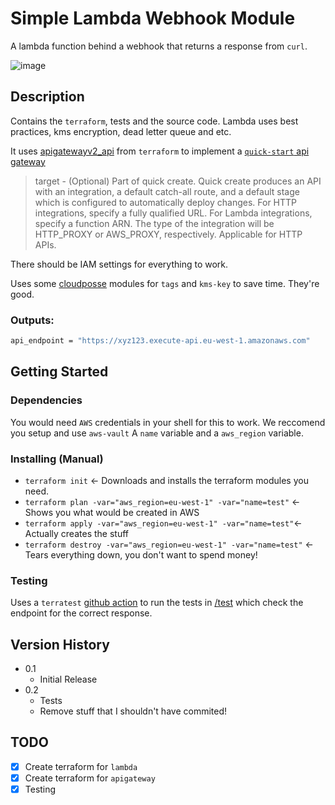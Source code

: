 # Simple Lambda Webhook Module

A lambda function behind a webhook that returns a response from `curl`.

![image](https://github.com/fentonfentonfenton/easy-aws-lambda-webhook-api/workflows/Automated%20Testing/badge.svg)

## Description

Contains the `terraform`, tests and the source code.
Lambda uses best practices, kms encryption, dead letter queue and etc.

It uses [apigatewayv2_api](https://registry.terraform.io/providers/hashicorp/aws/latest/docs/resources/apigatewayv2_api) from `terraform` to implement a [`quick-start` api gateway](https://registry.terraform.io/providers/hashicorp/aws/latest/docs/resources/apigatewayv2_api#argument-reference)

> target - (Optional) Part of quick create. Quick create produces an API with an integration, a default catch-all route, and a default stage which is configured to automatically deploy changes. For HTTP integrations, specify a fully qualified URL. For Lambda integrations, specify a function ARN. The type of the integration will be HTTP_PROXY or AWS_PROXY, respectively. Applicable for HTTP APIs.

There should be IAM settings for everything to work.

Uses some [cloudposse](https://github.com/cloudposse/) modules for `tags` and `kms-key` to save time. They're good.

### Outputs:

```bash
api_endpoint = "https://xyz123.execute-api.eu-west-1.amazonaws.com"
```

## Getting Started

### Dependencies

You would need `AWS` credentials in your shell for this to work.
We reccomend you setup and use `aws-vault`
A `name` variable and a `aws_region` variable.

### Installing (Manual)

* `terraform init` <- Downloads and installs the terraform modules you need.
* `terraform plan -var="aws_region=eu-west-1" -var="name=test"` <- Shows you what would be created in AWS
* `terraform apply -var="aws_region=eu-west-1" -var="name=test"`<- Actually creates the stuff
* `terraform destroy -var="aws_region=eu-west-1" -var="name=test"` <- Tears everything down, you don't want to spend money!

### Testing

Uses a `terratest` [github action](https://github.com/fac/terratest-github-action) to run the tests in [/test](/test) which check the endpoint for the correct response.

## Version History

* 0.1
    * Initial Release
* 0.2
    * Tests
    * Remove stuff that I shouldn't have commited!

## TODO

- [x] Create terraform for `lambda`
- [x] Create terraform for `apigateway`
- [x] Testing
